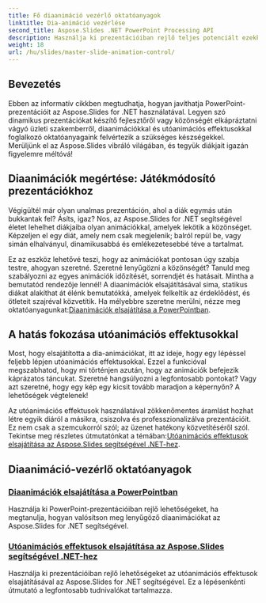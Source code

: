 ```yaml
---
title: Fő diaanimáció vezérlő oktatóanyagok
linktitle: Dia-animáció vezérlése
second_title: Aspose.Slides .NET PowerPoint Processing API
description: Használja ki prezentációiban rejlő teljes potenciált ezekkel az átfogó Aspose.Slides for .NET oktatóanyagokkal, amelyek diaanimációkat és utóanimációs effektusokat tartalmaznak.
weight: 18
url: /hu/slides/master-slide-animation-control/
---
```

## Bevezetés

Ebben az informatív cikkben megtudhatja, hogyan javíthatja PowerPoint-prezentációit az Aspose.Slides for .NET használatával. Legyen szó dinamikus prezentációkat készítő fejlesztőről vagy közönségét elkápráztatni vágyó üzleti szakemberről, diaanimációkkal és utóanimációs effektusokkal foglalkozó oktatóanyagaink felvértezik a szükséges készségekkel. Merüljünk el az Aspose.Slides vibráló világában, és tegyük diákjait igazán figyelemre méltóvá!


## Diaanimációk megértése: Játékmódosító prezentációkhoz

Végigültél már olyan unalmas prezentáción, ahol a diák egymás után bukkantak fel? Ásíts, igaz? Nos, az Aspose.Slides for .NET segítségével életet lehelhet diákjaiba olyan animációkkal, amelyek lekötik a közönséget. Képzeljen el egy diát, amely nem csak megjelenik; balról repül be, vagy simán elhalványul, dinamikusabbá és emlékezetesebbé téve a tartalmat. 

Ez az eszköz lehetővé teszi, hogy az animációkat pontosan úgy szabja testre, ahogyan szeretné. Szeretné lenyűgözni a közönségét? Tanuld meg szabályozni az egyes animációk időzítését, sorrendjét és hatásait. Mintha a bemutatód rendezője lennél! A diaanimációk elsajátításával sima, statikus diákat alakíthat át élénk bemutatókká, amelyek felkeltik az érdeklődést, és ötleteit szajréval közvetítik. Ha mélyebbre szeretne merülni, nézze meg oktatóanyagunkat:[Diaanimációk elsajátítása a PowerPointban](./slide-animation-in-power-point/).

## A hatás fokozása utóanimációs effektusokkal

Most, hogy elsajátította a dia-animációkat, itt az ideje, hogy egy lépéssel feljebb lépjen utóanimációs effektusokkal. Ezzel a funkcióval megszabhatod, hogy mi történjen azután, hogy az animációk befejezik káprázatos táncukat. Szeretné hangsúlyozni a legfontosabb pontokat? Vagy azt szeretné, hogy egy kép egy kicsit tovább maradjon a képernyőn? A lehetőségek végtelenek!

Az utóanimációs effektusok használatával zökkenőmentes áramlást hozhat létre egyik diáról a másikra, csiszolva és professzionalizálva prezentációit. Ez nem csak a szemcukorról szól; az üzenet hatékony közvetítéséről szól. Tekintse meg részletes útmutatónkat a témában:[Utóanimációs effektusok elsajátítása az Aspose.Slides segítségével .NET-hez](./control-after-animation-effects/). 

## Diaanimáció-vezérlő oktatóanyagok
### [Diaanimációk elsajátítása a PowerPointban](./slide-animation-in-power-point/)
Használja ki PowerPoint-prezentációiban rejlő lehetőségeket, ha megtanulja, hogyan valósítson meg lenyűgöző diaanimációkat az Aspose.Slides for .NET segítségével.
### [Utóanimációs effektusok elsajátítása az Aspose.Slides segítségével .NET-hez](./control-after-animation-effects/)
Használja ki prezentációiban rejlő lehetőségeket az utóanimációs effektusok elsajátításával az Aspose.Slides for .NET segítségével. Ez a lépésenkénti útmutató a legfontosabb tudnivalókat tartalmazza.